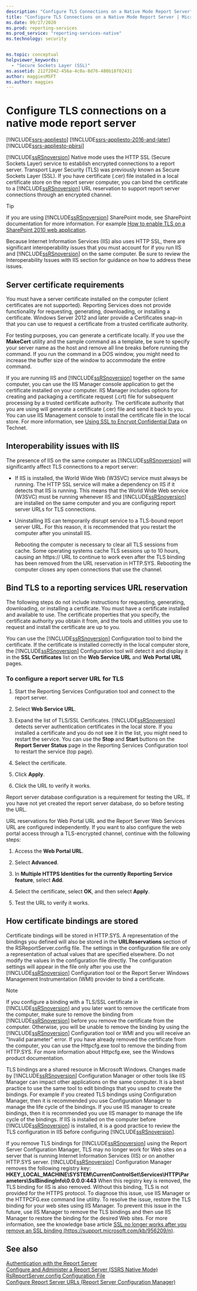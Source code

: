 ```yaml
---
description: "Configure TLS Connections on a Native Mode Report Server"
title: "Configure TLS Connections on a Native Mode Report Server | Microsoft Docs"
ms.date: 09/27/2020
ms.prod: reporting-services
ms.prod_service: "reporting-services-native"
ms.technology: security


ms.topic: conceptual
helpviewer_keywords: 
  - "Secure Sockets Layer (SSL)"
ms.assetid: 212f2042-456a-4c0a-8d76-480b18f02431
author: maggiesMSFT
ms.author: maggies
---
```

# Configure TLS connections on a native mode report server

[!INCLUDE[ssrs-appliesto](../../includes/ssrs-appliesto.md)] [!INCLUDE[ssrs-appliesto-2016-and-later](../../includes/ssrs-appliesto-2016-and-later.md)] [!INCLUDE[ssrs-appliesto-pbirsi](../../includes/ssrs-appliesto-pbirs.md)]

[!INCLUDE[ssRSnoversion](../../includes/ssrsnoversion-md.md)] Native mode uses the HTTP SSL (Secure Sockets Layer) service to establish encrypted connections to a report server. Transport Layer Security (TLS) was previously known as Secure Sockets Layer (SSL). If you have certificate (.cer) file installed in a local certificate store on the report server computer, you can bind the certificate to a [!INCLUDE[ssRSnoversion](../../includes/ssrsnoversion-md.md)] URL reservation to support report server connections through an encrypted channel.  
  
> [!TIP]  
>  If you are using [!INCLUDE[ssRSnoversion](../../includes/ssrsnoversion-md.md)] SharePoint mode, see SharePoint documentation for more information. For example [How to enable TLS on a SharePoint 2010 web application](/archive/blogs/sowmyancs/how-to-enable-ssl-on-a-sharepoint-2010-web-application).  
  
 Because Internet Information Services (IIS) also uses HTTP SSL, there are significant interoperability issues that you must account for if you run IIS and [!INCLUDE[ssRSnoversion](../../includes/ssrsnoversion-md.md)] on the same computer. Be sure to review the Interoperability Issues with IIS section for guidance on how to address these issues.  
  
## Server certificate requirements  
 You must have a server certificate installed on the computer (client certificates are not supported). Reporting Services does not provide functionality for requesting, generating, downloading, or installing a certificate. Windows Server 2012 and later provide a Certificates snap-in that you can use to request a certificate from a trusted certificate authority.  
  
 For testing purposes, you can generate a certificate locally. If you use the **MakeCert** utility and the sample command as a template, be sure to specify your server name as the host and remove all line breaks before running the command. If you run the command in a DOS window, you might need to increase the buffer size of the window to accommodate the entire command.  
  
 If you are running IIS and [!INCLUDE[ssRSnoversion](../../includes/ssrsnoversion-md.md)] together on the same computer, you can use the IIS Manager console application to get the certificate installed on your computer. IIS Manager includes options for creating and packaging a certificate request (.crt) file for subsequent processing by a trusted certificate authority. The certificate authority that you are using will generate a certificate (.cer) file and send it back to you. You can use IIS Management console to install the certificate file in the local store. For more information, see [Using SSL to Encrypt Confidential Data](/previous-versions/windows/it-pro/windows-server-2003/cc738495(v=ws.10)) on Technet.  
  
## Interoperability issues with IIS  
 The presence of IIS on the same computer as [!INCLUDE[ssRSnoversion](../../includes/ssrsnoversion-md.md)] will significantly affect TLS connections to a report server:  
  
-   If IIS is installed, the World Wide Web (W3SVC) service must always be running. The HTTP SSL service will make a dependency on IIS if it detects that IIS is running. This means that the World Wide Web service (W3SVC) must be running whenever IIS and [!INCLUDE[ssRSnoversion](../../includes/ssrsnoversion-md.md)] are installed on the same computer and you are configuring report server URLs for TLS connections.  
  
-   Uninstalling IIS can temporarily disrupt service to a TLS-bound report server URL. For this reason, it is recommended that you restart the computer after you uninstall IIS.  
  
     Rebooting the computer is necessary to clear all TLS sessions from cache. Some operating systems cache TLS sessions up to 10 hours, causing an https:// URL to continue to work even after the TLS binding has been removed from the URL reservation in HTTP.SYS. Rebooting the computer closes any open connections that use the channel.  
  
## Bind TLS to a reporting services URL reservation  
 The following steps do not include instructions for requesting, generating, downloading, or installing a certificate. You must have a certificate installed and available to use. The certificate properties that you specify, the certificate authority you obtain it from, and the tools and utilities you use to request and install the certificate are up to you.  
  
 You can use the [!INCLUDE[ssRSnoversion](../../includes/ssrsnoversion-md.md)] Configuration tool to bind the certificate. If the certificate is installed correctly in the local computer store, the [!INCLUDE[ssRSnoversion](../../includes/ssrsnoversion-md.md)] Configuration tool will detect it and display it in the **SSL Certificates** list on the **Web Service URL** and **Web Portal URL** pages.  
  
### To configure a report server URL for TLS  
  
1.  Start the Reporting Services Configuration tool and connect to the report server.  
  
2.  Select **Web Service URL**.  
  
3.  Expand the list of TLS/SSL Certificates. [!INCLUDE[ssRSnoversion](../../includes/ssrsnoversion-md.md)] detects server authentication certificates in the local store. If you installed a certificate and you do not see it in the list, you might need to restart the service. You can use the **Stop** and **Start** buttons on the **Report Server Status** page in the Reporting Services Configuration tool to restart the service (top page).  
  
4.  Select the certificate.  
  
5.  Click **Apply**.  
  
6.  Click the URL to verify it works.  
  
 Report server database configuration is a requirement for testing the URL. If you have not yet created the report server database, do so before testing the URL.  
  
 URL reservations for Web Portal URL and the Report Server Web Services URL are configured independently. If you want to also configure the web portal access through a TLS-encrypted channel, continue with the following steps:  
  
1.  Access the **Web Portal URL**.
  
2.  Select **Advanced**.  
  
3.  In **Multiple HTTPS Identities for the currently Reporting Service feature**, select **Add**.  
  
4.  Select the certificate, select **OK**, and then select **Apply**.  
  
5.  Test the URL to verify it works.  
  
## How certificate bindings are stored  
 Certificate bindings will be stored in HTTP.SYS. A representation of the bindings you defined will also be stored in the **URLReservations** section of the RSReportServer.config file. The settings in the configuration file are only a representation of actual values that are specified elsewhere. Do not modify the values in the configuration file directly. The configuration settings will appear in the file only after you use the [!INCLUDE[ssRSnoversion](../../includes/ssrsnoversion-md.md)] Configuration tool or the Report Server Windows Management Instrumentation (WMI) provider to bind a certificate.  
  
> [!NOTE]  
>  If you configure a binding with a TLS/SSL certificate in [!INCLUDE[ssRSnoversion](../../includes/ssrsnoversion-md.md)] and you later want to remove the certificate from the computer, make sure to remove the binding from [!INCLUDE[ssRSnoversion](../../includes/ssrsnoversion-md.md)] before you remove the certificate from the computer. Otherwise, you will be unable to remove the binding by using the [!INCLUDE[ssRSnoversion](../../includes/ssrsnoversion-md.md)] Configuration tool or WMI and you will receive an "Invalid parameter" error. If you have already removed the certificate from the computer, you can use the Httpcfg.exe tool to remove the binding from HTTP.SYS. For more information about Httpcfg.exe, see the Windows product documentation.  
  
 TLS bindings are a shared resource in Microsoft Windows. Changes made by [!INCLUDE[ssRSnoversion](../../includes/ssrsnoversion-md.md)] Configuration Manager or other tools like IIS Manager can impact other applications on the same computer. It is a best practice to use the same tool to edit bindings that you used to create the bindings.  For example if you created TLS bindings using Configuration Manager, then it is recommended you use Configuration Manager to manage the life cycle of the bindings. If you use IIS manager to create bindings, then it is recommended you use IIS manager to manage the life cycle of the bindings. If IIS is installed on the computer before [!INCLUDE[ssRSnoversion](../../includes/ssrsnoversion-md.md)] is installed, it is a good practice to review the TLS configuration in IIS before configuring [!INCLUDE[ssRSnoversion](../../includes/ssrsnoversion-md.md)].  
  
 If you remove TLS bindings for [!INCLUDE[ssRSnoversion](../../includes/ssrsnoversion-md.md)] using the Report Server Configuration Manager, TLS may no longer work for Web sites on a server that is running Internet Information Services (IIS) or on another HTTP.SYS server. [!INCLUDE[ssRSnoversion](../../includes/ssrsnoversion-md.md)] Configuration Manager removes the following registry key: **HKEY_LOCAL_MACHINE\SYSTEM\CurrentControlSet\Services\HTTP\Parameters\SslBindingInfo\0.0.0.0:443** When this registry key is removed, the TLS binding for IIS is also removed. Without this binding, TLS is not provided for the HTTPS protocol. To diagnose this issue, use IIS Manager or the HTTPCFG.exe command line utility. To resolve the issue, restore the TLS binding for your web sites using IIS Manager. To prevent this issue in the future, use IIS Manager to remove the TLS bindings and then use IIS Manager to restore the binding for the desired Web sites. For more information, see the knowledge base article [SSL no longer works after you remove an SSL binding (https://support.microsoft.com/kb/956209/n)](https://web.archive.org/web/20150215042139/http://support.microsoft.com:80/kb/956209).  
  
## See also  
 [Authentication with the Report Server](../../reporting-services/security/authentication-with-the-report-server.md)   
 [Configure and Administer a Report Server &#40;SSRS Native Mode&#41;](../../reporting-services/report-server/configure-and-administer-a-report-server-ssrs-native-mode.md)   
 [RsReportServer.config Configuration File](../../reporting-services/report-server/rsreportserver-config-configuration-file.md)   
 [Configure Report Server URLs  &#40;Report Server Configuration Manager&#41;](../../reporting-services/install-windows/configure-report-server-urls-ssrs-configuration-manager.md)  
  
